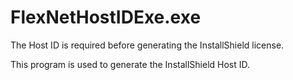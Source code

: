 # FlexNetHostIDExe.exe

The Host ID is required before generating the InstallShield license.

This program is used to generate the InstallShield Host ID.
